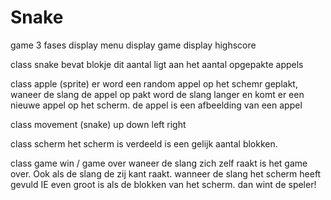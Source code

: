 # Snake
game 3 fases 
    display menu 
    display game 
    display highscore 

class snake 
 bevat blokje dit aantal ligt aan het aantal opgepakte appels

class apple (sprite)
    er word een random appel op het schemr geplakt, waneer de slang de appel op pakt word de slang langer en komt er een nieuwe appel op het scherm. 
    de appel is een afbeelding van een appel 

class movement (snake)
    up down left right 

class scherm
    het scherm is verdeeld is een gelijk aantal blokken.
    

class game win / game over 
    waneer de slang zich zelf raakt is het game over. Ook als de slang de zij kant raakt. 
    wanneer de slang het scherm heeft gevuld IE even groot is als de blokken van het scherm. dan wint de speler!